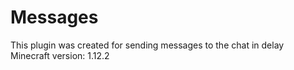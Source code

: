 # Messages
This plugin was created for sending messages to the chat in delay<br>
Minecraft version: 1.12.2
